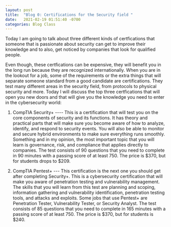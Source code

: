 ```yaml
---
layout: post
title:  "Blog 0: Certifications for the Security field "
date:   2021-02-19 01:51:40 -0700
categories: Blog Class
---
```


Today I am going to talk about three different kinds of certfications that someone that is passionate about security can get to improve their knowledge and to also, get noticed by companies that look for qualified people.


Even though, these certfications can be expensive, they will benefit you in the long run because they are recognized internationally. When you are in the lookout for a job, some of the requirements or the extra things that will separate someone standard from a good candidate are certifications. They test many different areas in the security field, from protocols to physical security and more. Today I will discuss the top three certfications that will open you new doors and that will give you the knowledge you need to enter in the cybersecurity world:

1) CompTIA Security+ ---- This is a certification that will test you on the core components of security and its functions. It has theory and practical parts that will make sure you become aware of how to analyze, identify, and respond to security events. You will also be able to monitor and secure hybrid environments to make sure everything runs smoothly. Something and in my opinion, the most important topic that you will learn is governance, risk, and compliance that applies directly to companies. The test consists of 90 questions that you need to complete in 90 minutes with a passing score of at least 750. The price is $370, but for students drops to $209.

2) CompTIA Pentest+ --- This certification is the next one you should get after completing Security+. This is a cybersecurity certification that will make you aware of penetration testing and vulnerability management. The skills that you will learn from this test are planning and scoping, information gathering and vulnerability identification, penetration testing tools, and attacks and exploits. Some jobs that use Pentest+ are Penetration Tester, Vulnerability Tester, or Security Analyst. The test consists of 85 questions that you need to complete in 165 minutes with a passing score of at least 750. The price is $370, but for students is $240.
